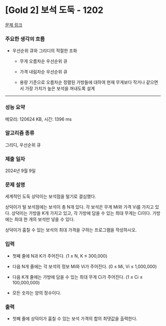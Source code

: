 # [Gold 2] 보석 도둑 - 1202 

[문제 링크](https://www.acmicpc.net/problem/1202) 

### 주요한 생각의 흐름

- 우선순위 큐와 그리디의 적절한 조화

	- 무게 오름차순 우선순위 큐

	- 가격 내림차순 우선순위 큐

	- 용량 기준으로 오름차순 정렬된 가방들에 대하여 현재 무게보다 작거나 같으면서 가장 가치가 높은 보석을 꺼내도록 설계 

---

### 성능 요약

메모리: 120624 KB, 시간: 1396 ms

### 알고리즘 종류

그리디, 우선순위 큐

### 제출 일자

2024년 9월 9일

### 문제 설명

<p>세계적인 도둑 상덕이는 보석점을 털기로 결심했다.

상덕이가 털 보석점에는 보석이 총 N개 있다. 각 보석은 무게 Mi와 가격 Vi를 가지고 있다. 상덕이는 가방을 K개 가지고 있고, 각 가방에 담을 수 있는 최대 무게는 Ci이다. 가방에는 최대 한 개의 보석만 넣을 수 있다.

상덕이가 훔칠 수 있는 보석의 최대 가격을 구하는 프로그램을 작성하시오.</p>

### 입력 

- 첫째 줄에 N과 K가 주어진다. (1 ≤ N, K ≤ 300,000)

- 다음 N개 줄에는 각 보석의 정보 Mi와 Vi가 주어진다. (0 ≤ Mi, Vi ≤ 1,000,000)

- 다음 K개 줄에는 가방에 담을 수 있는 최대 무게 Ci가 주어진다. (1 ≤ Ci ≤ 100,000,000)

- 모든 숫자는 양의 정수이다.

### 출력 

- 첫째 줄에 상덕이가 훔칠 수 있는 보석 가격의 합의 최댓값을 출력한다.

